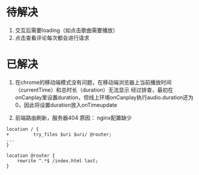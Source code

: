 # 待解决

1. 交互后需要loading（如点击歌曲需要播放）
2. 点击查看评论每次都会进行请求



# 已解决
1. 在chrome的移动端模式没有问题，在移动端浏览器上当前播放时间（currentTime）和总时长（duration）无法显示
经过排查，最初在onCanplay里设置duration，但线上环境onCanplay执行audio.duration还为0，因此将设置duration放入onTimeupdate

2. 前端路由刷新，服务器404
原因： nginx配置缺少
```
location / {
+	      try_files $uri $uri/ @router;
...
}

location @router {
    rewrite ^.*$ /index.html last;
}
```
